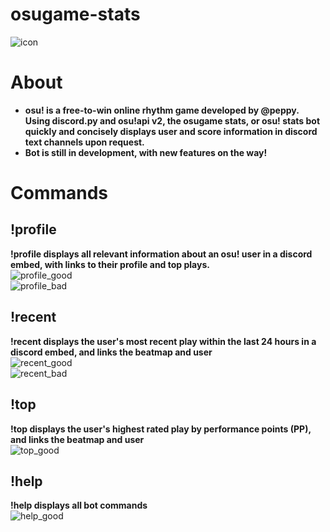 # osugame-stats

![icon](https://i.imgur.com/m3xjzc4.png)


# About<br />

- **osu! is a free-to-win online rhythm game developed by @peppy. Using discord.py and osu!api v2, the osugame stats, or osu! stats bot quickly and concisely displays user and score information in discord text channels upon request.**<br />
- **Bot is still in development, with new features on the way!** <br />

# Commands<br />

## !profile<br />
**!profile displays all relevant information about an osu! user in a discord embed, with links to their profile and top plays.** <br />
![profile_good](https://i.imgur.com/lwD627c.png) <br />
![profile_bad](https://i.imgur.com/UJKIw9l.png)<br />

## !recent<br />
**!recent displays the user's most recent play within the last 24 hours in a discord embed, and links the beatmap and user** <br />
![recent_good](https://i.imgur.com/7xS3wGm.png) <br />
![recent_bad](https://i.imgur.com/Bom1zxO.png)<br />

## !top<br />
**!top displays the user's highest rated play by performance points (PP), and links the beatmap and user** <br />
![top_good](https://i.imgur.com/f5URWc0.png) <br />

## !help<br />
**!help displays all bot commands** <br />
![help_good](https://i.imgur.com/3NjqApv.png) <br />


